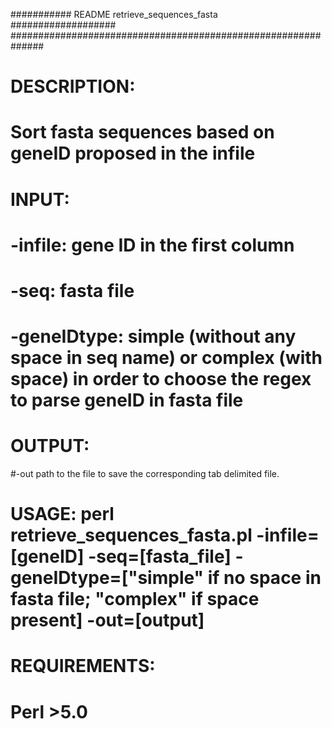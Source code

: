 ########### README retrieve_sequences_fasta ###################
##############################################################
# DESCRIPTION: 
# Sort fasta sequences based on geneID proposed in the infile
# INPUT:
# -infile: gene ID in the first column
# -seq: fasta file
# -geneIDtype: simple (without any space in seq name) or complex (with space) in order to choose the regex to parse geneID in fasta file
#
# OUTPUT:
#-out path to the file to save the corresponding tab delimited file.
#
# USAGE: perl retrieve_sequences_fasta.pl -infile=[geneID] -seq=[fasta_file] -geneIDtype=["simple" if no space in fasta file; "complex" if space present] -out=[output]
#
# REQUIREMENTS:
# Perl >5.0




